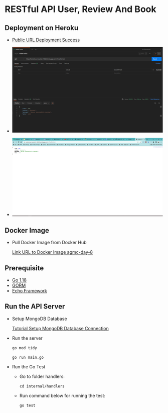 # RESTful API User, Review And Book

## Deployment on Heroku

- [Public URL Deployment Success](https://mysterious-mountain-19825.herokuapp.com/v1/healthcheck)
  
- ![Image Deployment Success](pkg/images/server-deploy-success.png)
  
- ![Image Deployment Success on Browser](pkg/images/deploy-success-on-browser.png)

## Docker Image

- Pull Docker Image from Docker Hub

  [Link URL to Docker Image agmc-day-8](https://hub.docker.com/r/titan29/agmc-day-8)

## Prerequisite

- [Go 1.18](https://golang.org/dl/)
- [GORM](https://gorm.io/index.html)
- [Echo Framework](https://echo.labstack.com/)

## Run the API Server

- Setup MongoDB Database
  
  [Tutorial Setup MongoDB Database Connection](https://www.youtube.com/watch?v=6utzRKiBZt0)

- Run the server

  ```shell
  go mod tidy
  ```
  
  ```shell
  go run main.go
  ```

- Run the Go Test

  - Go to folder handlers:

    ```shell
    cd internal/handlers
    ```

  - Run command below for running the test:

    ```shell
    go test
    ```
